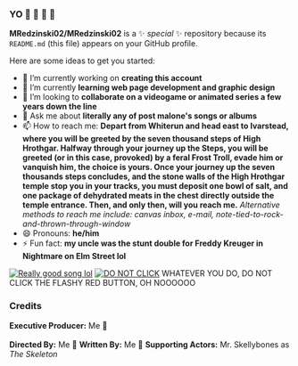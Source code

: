 ### YO 👋 👹 🥶 💯


**MRedzinski02/MRedzinski02** is a ✨ _special_ ✨ repository because its `README.md` (this file) appears on your GitHub profile.

Here are some ideas to get you started:

- 🔭 I’m currently working on **creating this account**
- 🌱 I’m currently **learning web page development and graphic design**
- 👯 I’m looking to **collaborate on a videogame or animated series a few years down the line**
- 💬 Ask me about **literally any of post malone's songs or albums**
- 📫 How to reach me: **Depart from Whiterun and head east to Ivarstead, where you will be greeted by the seven thousand steps of High Hrothgar. Halfway through your journey up the Steps, you will be greeted (or in this case, provoked) by a feral Frost Troll, evade him or vanquish him, the choice is yours. Once your journey up the seven thousands steps concludes, and the stone walls of the High Hrothgar temple stop you in your tracks, you must deposit one bowl of salt, and one package of dehydrated meats in the chest directly outside the temple entrance. Then, and only then, will you reach me.** *Alternative methods to reach me include: canvas inbox, e-mail, note-tied-to-rock-and-thrown-through-window*
- 😄 Pronouns: **he/him**
- ⚡ Fun fact: **my uncle was the stunt double for Freddy Kreuger in Nightmare on Elm Street lol**

[![Really good song lol](https://user-images.githubusercontent.com/112835341/189512802-7e71fd32-1552-4d21-a9fe-94349ca12fe3.png)](https://www.youtube.com/watch?v=4Ukh9aQBzWc)
[![DO NOT CLICK](https://user-images.githubusercontent.com/112835341/189512821-be6281c0-4782-4ae1-9d52-ecaba0230b7c.png)](https://www.youtube.com/watch?v=q7iYbknQu58) WHATEVER YOU DO, DO NOT CLICK THE FLASHY RED BUTTON, OH NOOOOOO

### Credits

**Executive Producer:** Me 🕺 <br><br/>
**Directed By:** Me 💯
**Written By:** Me 👺
**Supporting Actors:** Mr. Skellybones as *The Skeleton*
